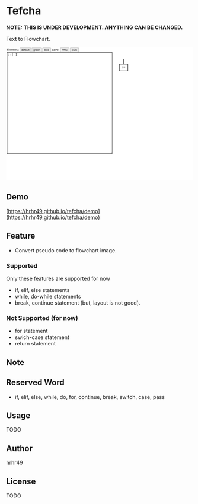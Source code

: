 # Tefcha
**NOTE:** **THIS IS UNDER DEVELOPMENT. ANYTHING CAN BE CHANGED.**

Text to Flowchart.

![./img/sample.gif](./img/sample.gif)

## Demo

[https://hrhr49.github.io/tefcha/demo](https://hrhr49.github.io/tefcha/demo)

## Feature
* Convert pseudo code to flowchart image.

### Supported
Only these features are supported for now
* if, elif, else statements
* while, do-while statements
* break, continue statement (but, layout is not good).

### Not Supported (for now)
* for statement
* swich-case statement
* return statement

## Note

## Reserved Word
* if, elif, else, while, do, for, continue, break, switch, case, pass

## Usage
TODO

## Author
hrhr49

## License
TODO
